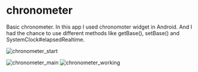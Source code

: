 # chronometer
Basic chronometer. In this app I used chronomoter widget in Android. And I had the chance to use different methods like getBase(), setBase() and SystemClock#elapsedRealtime.

![chronometer_start](https://user-images.githubusercontent.com/54797582/171557443-b01824d1-bbfd-4ae4-9359-d4742681f1fe.png)      

 ![chronometer_main](https://user-images.githubusercontent.com/54797582/171557464-58fe1c51-7595-4c67-a5c0-7e40a0c20979.png)
![chronometer_working](https://user-images.githubusercontent.com/54797582/171557582-381aa196-6069-4d68-a73c-cc3ffa0173de.png)


